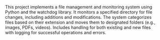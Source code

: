 This project implements a file management and monitoring system using Python and the watchdog library. 
It monitors a specified directory for file changes, including additions and modifications. 
The system categorizes files based on their extension and moves them to designated folders (e.g., images, PDFs, videos). 
Includes handling for both existing and new files with logging for successful operations and errors.

